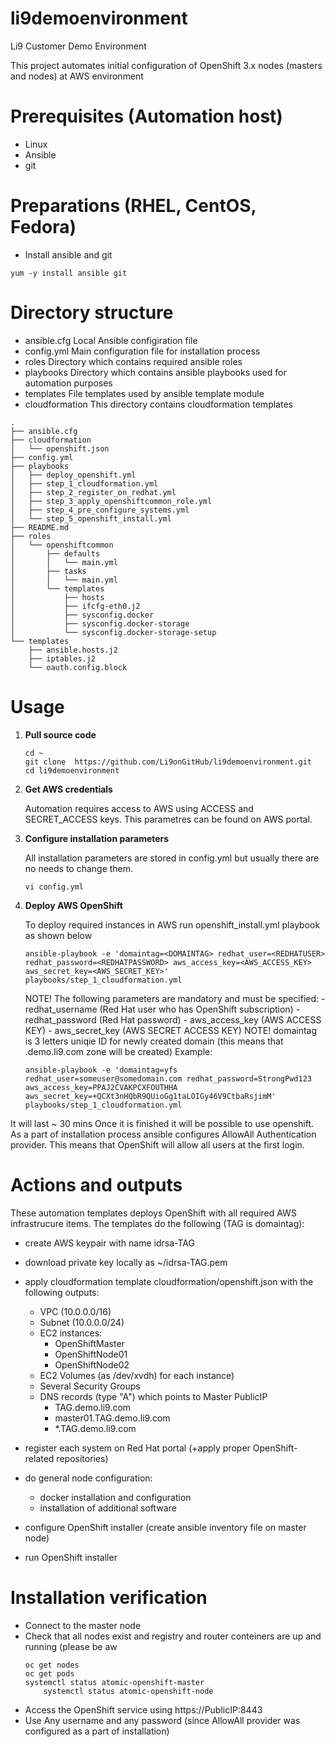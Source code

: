# li9demoenvironment
Li9 Customer Demo Environment


This project automates initial configuration of OpenShift 3.x nodes (masters and nodes) at AWS environment
# Prerequisites (Automation host)
- Linux
- Ansible
- git

# Preparations (RHEL, CentOS, Fedora)
- Install ansible and git
```
yum -y install ansible git
```

# Directory structure
- ansible.cfg
	Local Ansible configiration file
- config.yml
	Main configuration file for installation process
- roles
	Directory which contains required ansible roles
- playbooks
	Directory which contains ansible playbooks used for automation purposes
- templates
	File templates used by ansible template module
- cloudformation
	This directory contains cloudformation templates
```
.
├── ansible.cfg
├── cloudformation
│   └── openshift.json
├── config.yml
├── playbooks
│   ├── deploy_openshift.yml
│   ├── step_1_cloudformation.yml
│   ├── step_2_register_on_redhat.yml
│   ├── step_3_apply_openshiftcommon_role.yml
│   ├── step_4_pre_configure_systems.yml
│   └── step_5_openshift_install.yml
├── README.md
├── roles
│   └── openshiftcommon
│       ├── defaults
│       │   └── main.yml
│       ├── tasks
│       │   └── main.yml
│       └── templates
│           ├── hosts
│           ├── ifcfg-eth0.j2
│           ├── sysconfig.docker
│           ├── sysconfig.docker-storage
│           └── sysconfig.docker-storage-setup
└── templates
    ├── ansible.hosts.j2
    ├── iptables.j2
    └── oauth.config.block

```

# Usage
1. **Pull source code**

	```
	cd ~
	git clone  https://github.com/Li9onGitHub/li9demoenvironment.git
	cd li9demoenvironment
	```

2. **Get AWS credentials**

	Automation requires access to AWS using ACCESS and SECRET_ACCESS keys. This parametres can be found on AWS portal.

3. **Configure installation parameters**

	All installation parameters are stored in config.yml but usually there are no needs to change them.
	```
	vi config.yml
	```

4. **Deploy AWS OpenShift**
	
	To deploy required instances in AWS run  openshift_install.yml playbook as shown below
	```
	ansible-playbook -e 'domaintag=<DOMAINTAG> redhat_user=<REDHATUSER>  redhat_password=<REDHATPASSWORD> aws_access_key=<AWS_ACCESS_KEY> aws_secret_key=<AWS_SECRET_KEY>' playbooks/step_1_cloudformation.yml
	```
	NOTE! The following parameters are mandatory and must be specified:
		- redhat_username (Red Hat user who has OpenShift subscription)
		- redhat_password (Red Hat password)
		- aws_access_key (AWS ACCESS KEY)
		- aws_secret_key (AWS SECRET ACCESS KEY)
	NOTE! domaintag is 3 letters uniqie ID for newly created domain (this means that <domaintag>.demo.li9.com zone will be created)
	Example:
	```
	ansible-playbook -e 'domaintag=yfs redhat_user=someuser@somedomain.com redhat_password=StrongPwd123 aws_access_key=PPAJ2CVAKPCXFOUTHHA aws_secret_key=+QCXt3nHQbR9QUioGg1taLOIGy46V9CtbaRsjimM' playbooks/step_1_cloudformation.yml	
	```
		

It will last ~ 30 mins
Once it is finished it will be possible to use openshift.
As a part of installation process ansible configures AllowAll Authentication provider. This means that OpenShift will allow all users at the first login.


# Actions and outputs

These automation templates deploys OpenShift with all required AWS infrastrucure items. The templates do the following (TAG is domaintag):

- create AWS keypair with name idrsa-TAG
- download private key locally as ~/idrsa-TAG.pem
- apply cloudformation template cloudformation/openshift.json with the following outputs:
	- VPC (10.0.0.0/16)
	- Subnet (10.0.0.0/24)
	- EC2 instances:
		- OpenShiftMaster
		- OpenShiftNode01
		- OpenShiftNode02
	- EC2 Volumes (as /dev/xvdh) for each instance)
	- Several Security Groups
	- DNS records (type "A") which points to Master PublicIP
		- TAG.demo.li9.com 
		- master01.TAG.demo.li9.com
		- *.TAG.demo.li9.com

- register each system on Red Hat portal (+apply proper OpenShift-related repositories)
- do general node configuration:
	- docker installation and configuration
	- installation of additional software
- configure OpenShift installer (create ansible inventory file on master node)
- run OpenShift installer


# Installation verification

 - Connect to the master node
 - Check that all nodes exist and registry and router conteiners are up and running (please be aw
	```
	oc get nodes
	oc get pods
	systemctl status atomic-openshift-master
        systemctl status atomic-openshift-node
	```
 - Access the OpenShift service using  https://PublicIP:8443
 - Use Any username and any password (since AllowAll provider was configured as a part of installation)


